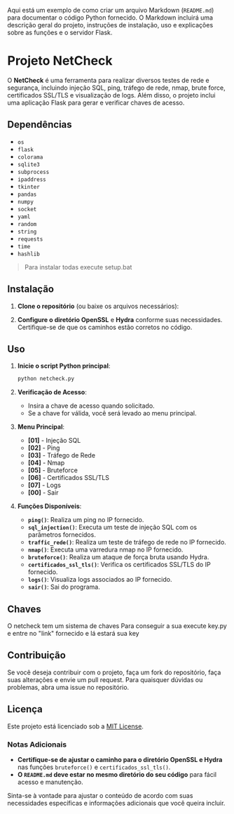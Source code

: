 Aqui está um exemplo de como criar um arquivo Markdown (`README.md`) para documentar o código Python fornecido. O Markdown incluirá uma descrição geral do projeto, instruções de instalação, uso e explicações sobre as funções e o servidor Flask.


# Projeto NetCheck

O **NetCheck** é uma ferramenta para realizar diversos testes de rede e segurança, incluindo injeção SQL, ping, tráfego de rede, nmap, brute force, certificados SSL/TLS e visualização de logs. Além disso, o projeto inclui uma aplicação Flask para gerar e verificar chaves de acesso.

## Dependências

- `os`
- `flask`
- `colorama`
- `sqlite3`
- `subprocess`
- `ipaddress`
- `tkinter`
- `pandas`
- `numpy`
- `socket`
- `yaml`
- `random`
- `string`
- `requests`
- `time`
- `hashlib`

> Para instalar todas execute setup.bat

## Instalação

1. **Clone o repositório** (ou baixe os arquivos necessários):


2. **Configure o diretório OpenSSL** e **Hydra** conforme suas necessidades. Certifique-se de que os caminhos estão corretos no código.

## Uso

1. **Inicie o script Python principal**:

   ```bash
   python netcheck.py
   ```

2. **Verificação de Acesso**:

   - Insira a chave de acesso quando solicitado.
   - Se a chave for válida, você será levado ao menu principal.

3. **Menu Principal**:

   - **[01]** - Injeção SQL
   - **[02]** - Ping
   - **[03]** - Tráfego de Rede
   - **[04]** - Nmap
   - **[05]** - Bruteforce
   - **[06]** - Certificados SSL/TLS
   - **[07]** - Logs
   - **[00]** - Sair

4. **Funções Disponíveis**:

   - **`ping()`**: Realiza um ping no IP fornecido.
   - **`sql_injection()`**: Executa um teste de injeção SQL com os parâmetros fornecidos.
   - **`traffic_rede()`**: Realiza um teste de tráfego de rede no IP fornecido.
   - **`nmap()`**: Executa uma varredura nmap no IP fornecido.
   - **`bruteforce()`**: Realiza um ataque de força bruta usando Hydra.
   - **`certificados_ssl_tls()`**: Verifica os certificados SSL/TLS do IP fornecido.
   - **`logs()`**: Visualiza logs associados ao IP fornecido.
   - **`sair()`**: Sai do programa.

## Chaves
O netcheck tem um sistema de chaves 
Para conseguir a sua execute key.py e entre no "link" fornecido e lá estará sua key

## Contribuição

Se você deseja contribuir com o projeto, faça um fork do repositório, faça suas alterações e envie um pull request. Para quaisquer dúvidas ou problemas, abra uma issue no repositório.

## Licença

Este projeto está licenciado sob a [MIT License](LICENSE).


### Notas Adicionais

- **Certifique-se de ajustar o caminho para o diretório OpenSSL e Hydra** nas funções `bruteforce()` e `certificados_ssl_tls()`.
- **O `README.md` deve estar no mesmo diretório do seu código** para fácil acesso e manutenção.

Sinta-se à vontade para ajustar o conteúdo de acordo com suas necessidades específicas e informações adicionais que você queira incluir.
